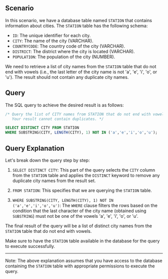 ## Scenario
In this scenario, we have a database table named `STATION` that contains information about cities. The `STATION` table has the following schema:

- `ID`: The unique identifier for each city.
- `CITY`: The name of the city (VARCHAR).
- `COUNTRYCODE`: The country code of the city (VARCHAR).
- `DISTRICT`: The district where the city is located (VARCHAR).
- `POPULATION`: The population of the city (NUMBER).

We need to retrieve a list of city names from the `STATION` table that do not end with vowels (i.e., the last letter of the city name is not 'a', 'e', 'i', 'o', or 'u'). The result should not contain any duplicate city names.

## Query
The SQL query to achieve the desired result is as follows:

```sql
/* Query the list of CITY names from STATION that do not end with vowels.
   Your result cannot contain duplicates. */

SELECT DISTINCT CITY FROM STATION
WHERE SUBSTRING(CITY, LENGTH(CITY), 1) NOT IN ('a','e','i','o','u');
```

## Query Explanation
Let's break down the query step by step:

1. `SELECT DISTINCT CITY`: This part of the query selects the `CITY` column from the `STATION` table and applies the `DISTINCT` keyword to remove any duplicate city names from the result set.

2. `FROM STATION`: This specifies that we are querying the `STATION` table.

3. `WHERE SUBSTRING(CITY, LENGTH(CITY), 1) NOT IN ('a','e','i','o','u')`: The `WHERE` clause filters the rows based on the condition that the last character of the city name (obtained using `SUBSTRING`) must not be one of the vowels 'a', 'e', 'i', 'o', or 'u'.

The final result of the query will be a list of distinct city names from the `STATION` table that do not end with vowels.

Make sure to have the `STATION` table available in the database for the query to execute successfully.

---

Note: The above explanation assumes that you have access to the database containing the `STATION` table with appropriate permissions to execute the query.